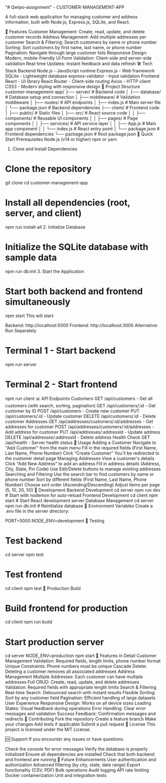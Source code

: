 "# Qwipo-assignment" - CUSTOMER-MANAGEMENT-APP

A full-stack web application for managing customer and address information, built with Node.js, Express.js, SQLite, and React.

🚀 Features
Customer Management: Create, read, update, and delete customer records
Address Management: Add multiple addresses per customer
Search & Filtering: Search customers by name or phone number
Sorting: Sort customers by first name, last name, or phone number
Pagination: Navigate through large customer lists
Responsive Design: Modern, mobile-friendly UI
Form Validation: Client-side and server-side validation
Real-time Updates: Instant feedback and data refresh
🛠️ Tech Stack
Backend
Node.js - JavaScript runtime
Express.js - Web framework
SQLite - Lightweight database
express-validator - Input validation
Frontend
React - UI library
React Router - Client-side routing
Axios - HTTP client
CSS3 - Modern styling with responsive design
📁 Project Structure
customer-management-app/
├── server/                 # Backend code
│   ├── database/          # Database setup and connection
│   ├── middleware/        # Validation middleware
│   ├── routes/            # API endpoints
│   ├── index.js           # Main server file
│   └── package.json       # Backend dependencies
├── client/                # Frontend code
│   ├── public/            # Static files
│   ├── src/               # React source code
│   │   ├── components/    # Reusable UI components
│   │   ├── pages/         # Page components
│   │   ├── services/      # API service layer
│   │   ├── App.js         # Main app component
│   │   └── index.js       # React entry point
│   └── package.json       # Frontend dependencies
└── package.json           # Root package.json
🚀 Quick Start
Prerequisites
Node.js (v14 or higher)
npm or yarn
1. Clone and Install Dependencies
# Clone the repository
git clone <repository-url>
cd customer-management-app

# Install all dependencies (root, server, and client)
npm run install-all
2. Initialize Database
# Initialize the SQLite database with sample data
npm run db:init
3. Start the Application
# Start both backend and frontend simultaneously
npm start
This will start:

Backend: http://localhost:5000
Frontend: http://localhost:3000
Alternative: Run Separately
# Terminal 1 - Start backend
npm run server

# Terminal 2 - Start frontend
npm run client
📊 API Endpoints
Customers
GET /api/customers - Get all customers (with search, sorting, pagination)
GET /api/customers/:id - Get customer by ID
POST /api/customers - Create new customer
PUT /api/customers/:id - Update customer
DELETE /api/customers/:id - Delete customer
Addresses
GET /api/addresses/customers/:id/addresses - Get addresses for customer
POST /api/addresses/customers/:id/addresses - Add address for customer
PUT /api/addresses/:addressId - Update address
DELETE /api/addresses/:addressId - Delete address
Health Check
GET /api/health - Server health status
🎯 Usage
Adding a Customer
Navigate to "Add Customer" from the main menu
Fill in the required fields (First Name, Last Name, Phone Number)
Click "Create Customer"
You'll be redirected to the customer detail page
Managing Addresses
View a customer's details
Click "Add New Address" to add an address
Fill in address details (Address, City, State, Pin Code)
Use Edit/Delete buttons to manage existing addresses
Searching and Filtering
Use the search bar to find customers by name or phone number
Sort by different fields (First Name, Last Name, Phone Number)
Choose sort order (Ascending/Descending)
Adjust items per page (5, 10, 20, 50)
🔧 Development
Backend Development
cd server
npm run dev  # Start with nodemon for auto-reload
Frontend Development
cd client
npm start    # Start React development server
Database Management
cd server
npm run db:init  # Reinitialize database
📝 Environment Variables
Create a .env file in the server directory:

PORT=5000
NODE_ENV=development
🧪 Testing
# Test backend
cd server
npm test

# Test frontend
cd client
npm test
🚀 Production Build
# Build frontend for production
cd client
npm run build

# Start production server
cd server
NODE_ENV=production npm start
📱 Features in Detail
Customer Management
Validation: Required fields, length limits, phone number format
Unique Constraints: Phone numbers must be unique
Cascade Delete: Deleting a customer removes all associated addresses
Address Management
Multiple Addresses: Each customer can have multiple addresses
Full CRUD: Create, read, update, and delete addresses
Validation: Required fields with appropriate length limits
Search & Filtering
Real-time Search: Debounced search with instant results
Flexible Sorting: Sort by any customer field
Pagination: Efficient handling of large datasets
User Experience
Responsive Design: Works on all device sizes
Loading States: Visual feedback during operations
Error Handling: Clear error messages and validation
Success Feedback: Confirmation messages and redirects
🤝 Contributing
Fork the repository
Create a feature branch
Make your changes
Add tests if applicable
Submit a pull request
📄 License
This project is licensed under the MIT License.

🆘 Support
If you encounter any issues or have questions:

Check the console for error messages
Verify the database is properly initialized
Ensure all dependencies are installed
Check that both backend and frontend are running
🔮 Future Enhancements
User authentication and authorization
Advanced filtering (by city, state, date range)
Export functionality (CSV, PDF)
Bulk operations
Audit logging
API rate limiting
Docker containerization
Unit and integration tests
